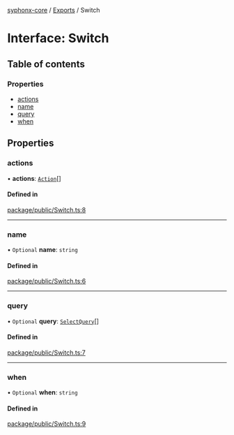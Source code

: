 [syphonx-core](../README.md) / [Exports](../modules.md) / Switch

# Interface: Switch

## Table of contents

### Properties

- [actions](Switch.md#actions)
- [name](Switch.md#name)
- [query](Switch.md#query)
- [when](Switch.md#when)

## Properties

### actions

• **actions**: [`Action`](../modules.md#action)[]

#### Defined in

[package/public/Switch.ts:8](https://github.com/dtempx/syphonx-core/blob/1f6e1bf/package/public/Switch.ts#L8)

___

### name

• `Optional` **name**: `string`

#### Defined in

[package/public/Switch.ts:6](https://github.com/dtempx/syphonx-core/blob/1f6e1bf/package/public/Switch.ts#L6)

___

### query

• `Optional` **query**: [`SelectQuery`](../modules.md#selectquery)[]

#### Defined in

[package/public/Switch.ts:7](https://github.com/dtempx/syphonx-core/blob/1f6e1bf/package/public/Switch.ts#L7)

___

### when

• `Optional` **when**: `string`

#### Defined in

[package/public/Switch.ts:9](https://github.com/dtempx/syphonx-core/blob/1f6e1bf/package/public/Switch.ts#L9)
